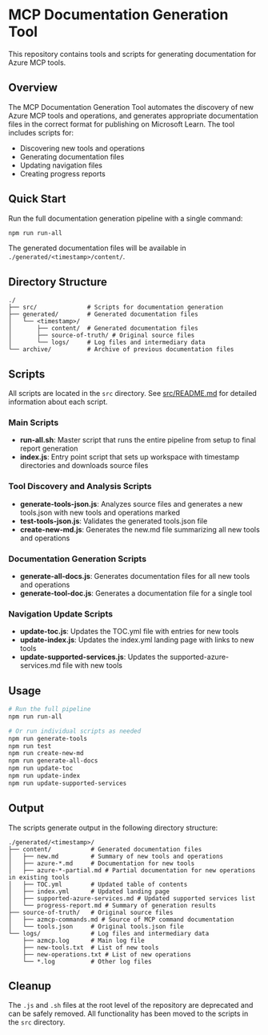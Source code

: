 # MCP Documentation Generation Tool

This repository contains tools and scripts for generating documentation for Azure MCP tools.

## Overview

The MCP Documentation Generation Tool automates the discovery of new Azure MCP tools and operations, and generates appropriate documentation files in the correct format for publishing on Microsoft Learn. The tool includes scripts for:

- Discovering new tools and operations
- Generating documentation files
- Updating navigation files
- Creating progress reports

## Quick Start

Run the full documentation generation pipeline with a single command:

```bash
npm run run-all
```

The generated documentation files will be available in `./generated/<timestamp>/content/`.

## Directory Structure

```
./
├── src/              # Scripts for documentation generation
├── generated/        # Generated documentation files
│   └── <timestamp>/
│       ├── content/  # Generated documentation files
│       ├── source-of-truth/ # Original source files
│       └── logs/     # Log files and intermediary data
└── archive/          # Archive of previous documentation files
```

## Scripts

All scripts are located in the `src` directory. See [src/README.md](src/README.md) for detailed information about each script.

### Main Scripts

- **run-all.sh**: Master script that runs the entire pipeline from setup to final report generation
- **index.js**: Entry point script that sets up workspace with timestamp directories and downloads source files

### Tool Discovery and Analysis Scripts

- **generate-tools-json.js**: Analyzes source files and generates a new tools.json with new tools and operations marked
- **test-tools-json.js**: Validates the generated tools.json file
- **create-new-md.js**: Generates the new.md file summarizing all new tools and operations

### Documentation Generation Scripts

- **generate-all-docs.js**: Generates documentation files for all new tools and operations
- **generate-tool-doc.js**: Generates a documentation file for a single tool

### Navigation Update Scripts

- **update-toc.js**: Updates the TOC.yml file with entries for new tools
- **update-index.js**: Updates the index.yml landing page with links to new tools
- **update-supported-services.js**: Updates the supported-azure-services.md file with new tools

## Usage

```bash
# Run the full pipeline
npm run run-all

# Or run individual scripts as needed
npm run generate-tools
npm run test
npm run create-new-md
npm run generate-all-docs
npm run update-toc
npm run update-index
npm run update-supported-services
```

## Output

The scripts generate output in the following directory structure:

```
./generated/<timestamp>/
├── content/           # Generated documentation files
│   ├── new.md         # Summary of new tools and operations
│   ├── azure-*.md     # Documentation for new tools
│   ├── azure-*-partial.md # Partial documentation for new operations in existing tools
│   ├── TOC.yml        # Updated table of contents
│   ├── index.yml      # Updated landing page
│   ├── supported-azure-services.md # Updated supported services list
│   └── progress-report.md # Summary of generation results
├── source-of-truth/   # Original source files
│   ├── azmcp-commands.md # Source of MCP command documentation
│   └── tools.json     # Original tools.json file
└── logs/              # Log files and intermediary data
    ├── azmcp.log      # Main log file
    ├── new-tools.txt  # List of new tools
    ├── new-operations.txt # List of new operations
    └── *.log          # Other log files
```

## Cleanup

The `.js` and `.sh` files at the root level of the repository are deprecated and can be safely removed. All functionality has been moved to the scripts in the `src` directory.
